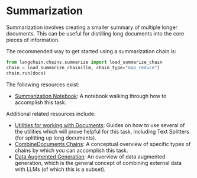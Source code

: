 # Summarization

Summarization involves creating a smaller summary of multiple longer documents.
This can be useful for distilling long documents into the core pieces of information.

The recommended way to get started using a summarization chain is:

```python
from langchain.chains.summarize import load_summarize_chain
chain = load_summarize_chain(llm, chain_type="map_reduce")
chain.run(docs)
```

The following resources exist:
- [Summarization Notebook](../modules/indexes/chain_examples/summarize.ipynb): A notebook walking through how to accomplish this task.

Additional related resources include:
- [Utilities for working with Documents](../modules/utils/how_to_guides.rst): Guides on how to use several of the utilities which will prove helpful for this task, including Text Splitters (for splitting up long documents).
- [CombineDocuments Chains](../modules/indexes/combine_docs.md): A conceptual overview of specific types of chains by which you can accomplish this task.
- [Data Augmented Generation](./combine_docs.md): An overview of data augmented generation, which is the general concept of combining external data with LLMs (of which this is a subset).
